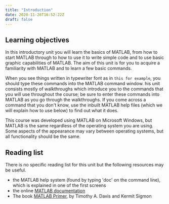 ```yaml
---
title: "Introduction"
date: 2020-11-26T16:52:22Z
draft: false
---
```



## Learning objectives

In this introductory unit you will learn the basics of MATLAB, from how to start MATLAB through to how to use it to write simple code and to use basic graphic capabilities of MATLAB.
The aim of this unit is for you to acquire a familiarity with MATLAB and to learn a few basic commands.

When you see things written in typewriter font as in `this for example`, you should type these commands into the MATLAB command window. 
his unit consists mostly of walkthroughs which introduce you to the commands that you will use throughout the course; be sure to enter these commands into MATLAB as you go through the walkthroughs.
If you come across a command that you don't know, use the inbuilt MATLAB help files (which we will explain how to use below) to find out what it does.

This course was developed using MATLAB on Microsoft Windows, but MATLAB is the same regardless of the operating system you are using.
Some aspects of the appearance may vary between operating systems, but all functionality should be the same.


## Reading list

There is no specific reading list for this unit but the following resources may be useful.

- the MATLAB help system (found by typing 'doc' on the command line), which is explained in one of the first screens
- the online [MATLAB documentation](https://www.mathworks.com/help/matlab/index.html)
- The book [MATLAB Primer](http://solo.bodleian.ox.ac.uk/permalink/f/n28kah/oxfaleph020567532), by Timothy A. Davis and Kermit Sigmon
